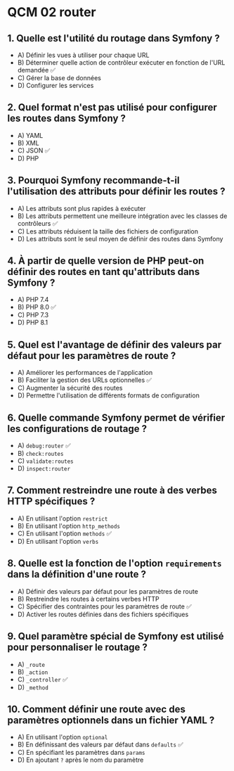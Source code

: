 # QCM 02 router

## 1. Quelle est l'utilité du routage dans Symfony ?
- A) Définir les vues à utiliser pour chaque URL
- B) Déterminer quelle action de contrôleur exécuter en fonction de l'URL demandée ✅
- C) Gérer la base de données
- D) Configurer les services

## 2. Quel format n'est pas utilisé pour configurer les routes dans Symfony ?
- A) YAML
- B) XML
- C) JSON ✅
- D) PHP

## 3. Pourquoi Symfony recommande-t-il l'utilisation des attributs pour définir les routes ?
- A) Les attributs sont plus rapides à exécuter
- B) Les attributs permettent une meilleure intégration avec les classes de contrôleurs ✅
- C) Les attributs réduisent la taille des fichiers de configuration
- D) Les attributs sont le seul moyen de définir des routes dans Symfony

## 4. À partir de quelle version de PHP peut-on définir des routes en tant qu'attributs dans Symfony ?
- A) PHP 7.4
- B) PHP 8.0 ✅
- C) PHP 7.3
- D) PHP 8.1

## 5. Quel est l'avantage de définir des valeurs par défaut pour les paramètres de route ?
- A) Améliorer les performances de l'application
- B) Faciliter la gestion des URLs optionnelles ✅
- C) Augmenter la sécurité des routes
- D) Permettre l'utilisation de différents formats de configuration

## 6. Quelle commande Symfony permet de vérifier les configurations de routage ?
- A) `debug:router` ✅
- B) `check:routes`
- C) `validate:routes`
- D) `inspect:router`

## 7. Comment restreindre une route à des verbes HTTP spécifiques ?
- A) En utilisant l'option `restrict`
- B) En utilisant l'option `http_methods`
- C) En utilisant l'option `methods` ✅
- D) En utilisant l'option `verbs`

## 8. Quelle est la fonction de l'option `requirements` dans la définition d'une route ?
- A) Définir des valeurs par défaut pour les paramètres de route
- B) Restreindre les routes à certains verbes HTTP
- C) Spécifier des contraintes pour les paramètres de route ✅
- D) Activer les routes définies dans des fichiers spécifiques

## 9. Quel paramètre spécial de Symfony est utilisé pour personnaliser le routage ?
- A) `_route`
- B) `_action`
- C) `_controller` ✅
- D) `_method`

## 10. Comment définir une route avec des paramètres optionnels dans un fichier YAML ?
- A) En utilisant l'option `optional`
- B) En définissant des valeurs par défaut dans `defaults` ✅
- C) En spécifiant les paramètres dans `params`
- D) En ajoutant `?` après le nom du paramètre
